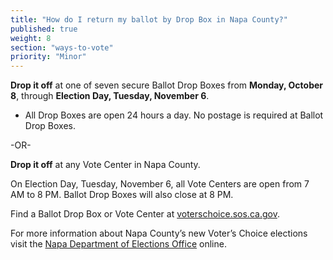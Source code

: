 ```yaml
---
title: "How do I return my ballot by Drop Box in Napa County?"
published: true
weight: 8
section: "ways-to-vote"
priority: "Minor"
---
```


**Drop it off** at one of seven secure Ballot Drop Boxes from **Monday, October 8**, through **Election Day, Tuesday, November 6**.  

- All Drop Boxes are open 24 hours a day. No postage is required at Ballot Drop Boxes.  

-OR-

**Drop it off** at any Vote Center in Napa County.   

On Election Day, Tuesday, November 6, all Vote Centers are open from 7 AM to 8 PM. Ballot Drop Boxes will also close at 8 PM. 

Find a Ballot Drop Box or Vote Center at [voterschoice.sos.ca.gov](http://www.sos.ca.gov/elections/voters-choice-act/). 

For more information about Napa County’s new Voter’s Choice elections visit the [Napa Department of Elections Office](https://www.countyofnapa.org/2121/The-Voters-Choice-Act) online. 
